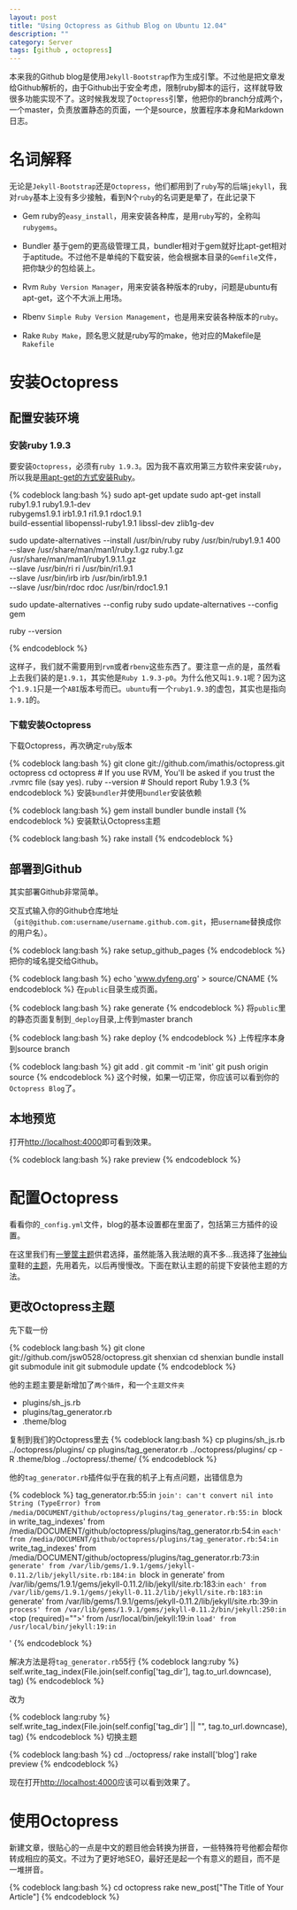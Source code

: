 ```yaml
---
layout: post
title: "Using Octopress as Github Blog on Ubuntu 12.04"
description: ""
category: Server
tags: [github , octopress]
---
```


本来我的Github blog是使用`Jekyll-Bootstrap`作为生成引擎。不过他是把文章发给Github解析的，由于Github出于安全考虑，限制ruby脚本的运行，这样就导致很多功能实现不了。这时候我发现了`Octopress`引擎，他把你的branch分成两个，一个master，负责放置静态的页面，一个是source，放置程序本身和Markdown日志。

<!-- more -->

# 名词解释

无论是`Jekyll-Bootstrap`还是`Octopress`，他们都用到了`ruby`写的后端`jekyll`，我对`ruby`基本上没有多少接触，看到N个`ruby`的名词更是晕了，在此记录下

- Gem
  ruby的`easy_install`，用来安装各种库，是用`ruby`写的，全称叫`rubygems`。

- Bundler
  基于gem的更高级管理工具，bundler相对于gem就好比apt-get相对于aptitude。不过他不是单纯的下载安装，他会根据本目录的`Gemfile`文件，把你缺少的包给装上。
  
- Rvm
  `Ruby Version Manager`，用来安装各种版本的ruby，问题是ubuntu有apt-get，这个不大派上用场。

- Rbenv
  `Simple Ruby Version Management`，也是用来安装各种版本的`ruby`。
  
- Rake
  `Ruby Make`，顾名思义就是ruby写的make，他对应的Makefile是`Rakefile`
  
# 安装Octopress

## 配置安装环境

### 安装ruby 1.9.3
要安装`Octopress`，必须有`ruby 1.9.3`。因为我不喜欢用第三方软件来安装`ruby`，所以我是[用apt-get的方式安装Ruby][Installing Ruby]。

{% codeblock lang:bash %}
sudo apt-get update
sudo apt-get install ruby1.9.1 ruby1.9.1-dev \
rubygems1.9.1 irb1.9.1 ri1.9.1 rdoc1.9.1 \
build-essential libopenssl-ruby1.9.1 libssl-dev zlib1g-dev

sudo update-alternatives --install /usr/bin/ruby ruby /usr/bin/ruby1.9.1 400 \
    --slave   /usr/share/man/man1/ruby.1.gz ruby.1.gz \
    /usr/share/man/man1/ruby1.9.1.1.gz \
    --slave   /usr/bin/ri ri /usr/bin/ri1.9.1 \
    --slave   /usr/bin/irb irb /usr/bin/irb1.9.1 \
    --slave   /usr/bin/rdoc rdoc /usr/bin/rdoc1.9.1

sudo update-alternatives --config ruby
sudo update-alternatives --config gem

ruby --version

{% endcodeblock %}

这样子，我们就不需要用到`rvm`或者`rbenv`这些东西了。要注意一点的是，虽然看上去我们装的是`1.9.1`，其实他是`Ruby 1.9.3-p0`。为什么他又叫`1.9.1`呢？因为这个`1.9.1`只是一个`ABI`版本号而已。`ubuntu`有一个`ruby1.9.3`的虚包，其实也是指向`1.9.1`的。

### 下载安装Octopress

下载Octopress，再次确定`ruby`版本

{% codeblock lang:bash %}
git clone git://github.com/imathis/octopress.git octopress
cd octopress    # If you use RVM, You'll be asked if you trust the .rvmrc file (say yes).
ruby --version  # Should report Ruby 1.9.3
{% endcodeblock %}
安装`bundler`并使用`bundler`安装依赖

{% codeblock lang:bash %}
gem install bundler
bundle install
{% endcodeblock %}
安装默认Octopress主题

{% codeblock lang:bash %}
rake install
{% endcodeblock %}
## 部署到Github

其实部署Github非常简单。

交互式输入你的Github仓库地址（`git@github.com:username/username.github.com.git`，把`username`替换成你的用户名）。

{% codeblock lang:bash %}
rake setup_github_pages
{% endcodeblock %}
把你的域名提交给Github。

{% codeblock lang:bash %}
echo 'www.dyfeng.org' > source/CNAME
{% endcodeblock %}
在`public`目录生成页面。

{% codeblock lang:bash %}
rake generate
{% endcodeblock %}
将`public`里的静态页面复制到`_deploy`目录,上传到master branch

{% codeblock lang:bash %}
rake deploy
{% endcodeblock %}
上传程序本身到source branch

{% codeblock lang:bash %}
git add .
git commit -m 'init'
git push origin source
{% endcodeblock %}
这个时候，如果一切正常，你应该可以看到你的`Octopress Blog`了。

## 本地预览

打开[http://localhost:4000](http://localhost:4000)即可看到效果。

{% codeblock lang:bash %}
rake preview
{% endcodeblock %}

# 配置Octopress

看看你的`_config.yml`文件，blog的基本设置都在里面了，包括第三方插件的设置。

在这里我们有[一箩筐主题](https://github.com/imathis/octopress/wiki/List-Of-Octopress-Themes)供君选择，虽然能落入我法眼的真不多…我选择了[张神仙](http://mrzhang.me/)童鞋的[主题](http://mrzhang.me/blog/blog-equals-github-plus-octopress.html)，先用着先，以后再慢慢改。下面在默认主题的前提下安装他主题的方法。

## 更改Octopress主题

先下载一份

{% codeblock lang:bash %}
git clone git://github.com/jsw0528/octopress.git shenxian
cd shenxian
bundle install
git submodule init
git submodule update
{% endcodeblock %}

他的主题主要是新增加了`两个插件`，和一个`主题文件夹`

- plugins/sh_js.rb
- plugins/tag_generator.rb
- .theme/blog

复制到我们的Octopress里去
{% codeblock lang:bash %}
cp plugins/sh_js.rb ../octopress/plugins/
cp plugins/tag_generator.rb ../octopress/plugins/
cp -R .theme/blog ../octopress/.theme/
{% endcodeblock %}


他的`tag_generator.rb`插件似乎在我的机子上有点问题，出错信息为

{% codeblock %}
tag_generator.rb:55:in `join': can't convert nil into String (TypeError)
from /media/DOCUMENT/github/octopress/plugins/tag_generator.rb:55:in `block in write_tag_indexes'
from /media/DOCUMENT/github/octopress/plugins/tag_generator.rb:54:in `each'
from /media/DOCUMENT/github/octopress/plugins/tag_generator.rb:54:in `write_tag_indexes'
from /media/DOCUMENT/github/octopress/plugins/tag_generator.rb:73:in `generate'
from /var/lib/gems/1.9.1/gems/jekyll-0.11.2/lib/jekyll/site.rb:184:in `block in generate'
from /var/lib/gems/1.9.1/gems/jekyll-0.11.2/lib/jekyll/site.rb:183:in `each'
from /var/lib/gems/1.9.1/gems/jekyll-0.11.2/lib/jekyll/site.rb:183:in `generate'
from /var/lib/gems/1.9.1/gems/jekyll-0.11.2/lib/jekyll/site.rb:39:in `process'
from /var/lib/gems/1.9.1/gems/jekyll-0.11.2/bin/jekyll:250:in `<top (required)="">'
from /usr/local/bin/jekyll:19:in `load'
from /usr/local/bin/jekyll:19:in `<main>'
{% endcodeblock %}


解决方法是将`tag_generator.rb`55行
{% codeblock lang:ruby %}
self.write_tag_index(File.join(self.config['tag_dir'], tag.to_url.downcase), tag)
{% endcodeblock %}

改为

{% codeblock lang:ruby %}
self.write_tag_index(File.join(self.config['tag_dir'] || "", tag.to_url.downcase), tag)
{% endcodeblock %}
切换主题

{% codeblock lang:bash %}
cd ../octopress/
rake install['blog']
rake preview
{% endcodeblock %}


现在打开[http://localhost:4000](http://localhost:4000)应该可以看到效果了。

# 使用Octopress

新建文章，很贴心的一点是中文的题目他会转换为拼音，一些特殊符号他都会帮你转成相应的英文。不过为了更好地SEO，最好还是起一个有意义的题目，而不是一堆拼音。

{% codeblock lang:bash %}
cd octopress
rake new_post["The Title of Your Article"]
{% endcodeblock %}

[Installing Ruby]: http://lenni.info/blog/2012/05/installing-ruby-1-9-3-on-ubuntu-12-04-precise-pengolin/ "Installing Ruby on Ubuntu 12.04"
